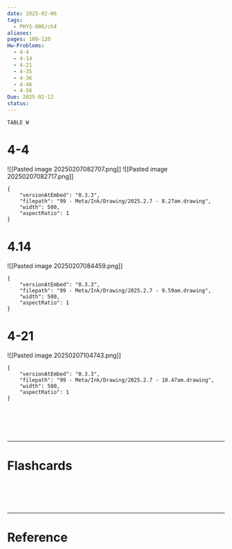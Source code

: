 ```yaml
---
date: 2025-02-06
tags:
  - PHYS-006/ch4
aliases: 
pages: 100-120
Hw-Problems:
  - 4-4
  - 4-14
  - 4-21
  - 4-35
  - 4-36
  - 4-46
  - 4-56
Due: 2025-02-12
status:
---
```

```dataview
TABLE W
```
# 4-4
![[Pasted image 20250207082707.png]]
![[Pasted image 20250207082717.png]]

```handdrawn-ink
{
	"versionAtEmbed": "0.3.3",
	"filepath": "99 - Meta/Ink/Drawing/2025.2.7 - 8.27am.drawing",
	"width": 500,
	"aspectRatio": 1
}
```

# 4.14
![[Pasted image 20250207084459.png]]

```handdrawn-ink
{
	"versionAtEmbed": "0.3.3",
	"filepath": "99 - Meta/Ink/Drawing/2025.2.7 - 9.59am.drawing",
	"width": 500,
	"aspectRatio": 1
}
```

# 4-21
![[Pasted image 20250207104743.png]]

```handdrawn-ink
{
	"versionAtEmbed": "0.3.3",
	"filepath": "99 - Meta/Ink/Drawing/2025.2.7 - 10.47am.drawing",
	"width": 500,
	"aspectRatio": 1
}
```


# ‌
---
# Flashcards


# ‌
---
# Reference
